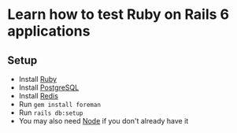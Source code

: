 # Learn how to test Ruby on Rails 6 applications

## Setup

* Install [Ruby](https://gorails.com/setup/#ruby)
* Install [PostgreSQL](https://gorails.com/setup/#database)
* Install [Redis](https://gorails.com/setup/#database)
* Run `gem install foreman`
* Run `rails db:setup`
* You may also need [Node](https://nodejs.org/en/download/) if you don't already have it